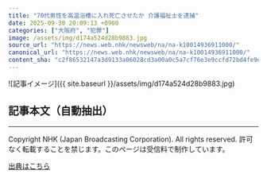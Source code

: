 ```yaml
---
title: "70代男性を高温浴槽に入れ死亡させたか 介護福祉士を逮捕"
date: 2025-09-30 20:09:13 +0900
categories: ["大阪府", "犯罪"]
image: /assets/img/d174a524d28b9883.jpg
source_url: "https://news.web.nhk/newsweb/na/na-k10014936911000/"
canonical_url: "https://news.web.nhk/newsweb/na/na-k10014936911000/"
content_sha: "c2f86532147a3d9133a06028cd3a00a0c5a7cf76e3e9ccfd72bd4fe9d01f938b"
---
```


![記事イメージ]({{ site.baseurl }}/assets/img/d174a524d28b9883.jpg)

## 記事本文（自動抽出）
<div><div class="_13tndsj2"><nav aria-label="フッターサイトナビゲーション" class="_13tndsj4"></nav><hr class="esl7kn2s esl7kn1l esl7kn1n _14xli2ae"><p class="esl7kn2s esl7kn1m esl7kn1o _1yvk0f68 _1lugom81">Copyright NHK (Japan Broadcasting Corporation). All rights reserved. 許可なく転載することを禁じます。このページは受信料で制作しています。</p></div></div>

[出典はこちら](https://news.web.nhk/newsweb/na/na-k10014936911000/)
